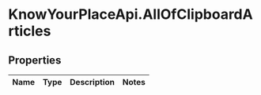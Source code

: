 # KnowYourPlaceApi.AllOfClipboardArticles

## Properties

| Name | Type | Description | Notes |
| ---- | ---- | ----------- | ----- |

